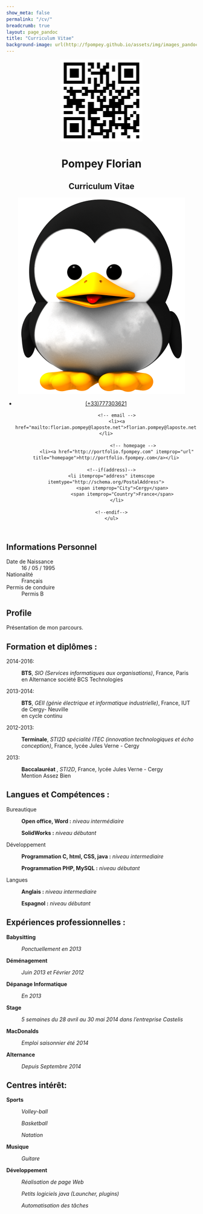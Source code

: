 ```yaml
---
show_meta: false
permalink: "/cv/"
breadcrumb: true
layout: page_pandoc
title: "Curriculum Vitae"
background-image: url(http://fpompey.github.io/assets/img/images_pandoc/Fond_CV.png)
---
```

  <header itemscope itemtype="http://http://schema.org/Person" class="with-photo">
    <div id="title" class="qrcode">
            <img id="qrcode" src="../assets/img/images_pandoc/qrcode.png" />
            <h1 class="fullname">
        <span itemprop="givenName">Pompey</span>
        <span itemprop="familyName">Florian</span>
      </h1>
      <h2 class="title">Curriculum Vitae</h2>
    </div>
        <img src="../assets/img/images_pandoc/picture.png" />
        <ul class="details">
      	    <!-- phone -->
            <!-- mobile -->
            <li><a class='mobile' href="phoneto:(+33)777303621">(+33)777303621</a></li>
            <!-- fax -->

            <!-- email -->
            <li><a href="mailto:florian.pompey@laposte.net">florian.pompey@laposte.net</a></li>

                        <!-- homepage -->
            <li><a href="http://portfolio.fpompey.com" itemprop="url" title="homepage">http://portfolio.fpompey.com</a></li>
            
	    <!--if(address)-->
	    <li itemprop="address" itemscope itemtype="http://schema.org/PostalAddress">
                <span itemprop="City">Cergy</span>
                <span itemprop="Country">France</span>
            </li>
            
	    <!--endif-->
        </ul>
  </header>

  <section id="informations-personnel" class="level2 listing">
  <h2>Informations Personnel</h2>
  <dl>
  <dt>Date de Naissance</dt>
  <dd>16 / 05 / 1995</dd>
  <dt>Nationalité</dt>
  <dd>Français</dd>
  <dt>Permis de conduire</dt>
  <dd>Permis B</dd>
  </dl>
  </section>

  <section id="profile" class="level2">
  <h2>Profile</h2>
  <p>Présentation de mon parcours.</p>
  </section>

  <section id="education" class="level2">
  <h2>Formation et diplômes :</h2>
  
  <dl>
  <dt>2014-2016:</dt>
  <dd><p><strong>BTS</strong>, <em>SIO (Services informatiques aux organisations)</em>, France, Paris<br/> en Alternance société BCS Technologies</p></dd>
  </dl>

  <dl>
  <dt>2013-2014:</dt>
  <dd><p><strong>BTS</strong>, <em>GEII (génie électrique et informatique industrielle)</em>, France, IUT de Cergy- Neuville<br/> en cycle continu</p></dd>
  </dl>
  
  <dl>
  <dt>2012-2013:</dt>
  <dd><p><strong>Terminale</strong>, <em>STI2D spécialité ITEC (innovation technologiques et écho conception)</em>, France, lycée Jules Verne - Cergy<br/></p></dd>
  </dl>
  
  <dl>
  <dt>2013:</dt>
  <dd><p><strong>Baccalauréat </strong>, <em>STI2D</em>, France, lycée Jules Verne - Cergy<br/> Mention Assez Bien</p></dd>
  
  </dl>
  </section>
  
  <section id="awards-and-grants" class="level2">
  <h2>Langues  et  Compétences :</h2>
  <dl>
  
  <dt>Bureautique</dt>
  <dd><p><strong>Open office, Word :</strong><em> niveau intermédiaire</em></p></dd>
  <dd><p><strong>SolidWorks :</strong><em> niveau débutant</em></p></dd>
  
  <dt>Développement</dt>
  <dd><p><strong>Programmation C, html, CSS, java :</strong><em> niveau intermediaire</em></p></dd>
  <dd><p><strong>Programmation PHP, MySQL :</strong><em> niveau débutant</em></p></dd>
  
  <dt>Langues</dt>
  <dd><p><strong>Anglais :</strong><em> niveau intermediaire</em></p></dd>
  <dd><p><strong>Espagnol :</strong><em> niveau débutant</em></p></dd>
  
  </dl>
  </section>
  
  <section id="experience" class="level2">
  <h2>Expériences professionnelles :</h2>
  <dl>
  
  <dt><strong>Babysitting</strong></dt>
  <dd><p><em>Ponctuellement en 2013</em></p></dd>
  
  <dt><strong>Déménagement</strong></dt>
  <dd><p><em>Juin 2013 et Février 2012</em></p></dd>
  
  <dt><strong>Dépanage Informatique</strong></dt>
  <dd><p><em>En 2013</em></p></dd>
  
  <dt><strong>Stage</strong></dt>
  <dd><p><em>5 semaines du 28 avril au 30 mai 2014 dans l’entreprise Castelis</em></p></dd>
  
  <dt><strong>MacDonalds</strong></dt>
  <dd><p><em>Emploi saisonnier été 2014</em></p></dd>
  
  <dt><strong>Alternance</strong></dt>
  <dd><p><em>Depuis Septembre 2014</em></p></dd>
  
  </dl>
  </section>
  
  <section id="experience" class="level2">
  <h2>Centres intérêt: </h2>
  <dl>
  
  <dt><strong>Sports</strong></dt>
  <dd><p><em>Volley-ball</em></p></dd>
  <dd><p><em>Basketball</em></p></dd>
  <dd><p><em>Natation</em></p></dd>
  
  <dt><strong>Musique</strong></dt>
  <dd><p><em>Guitare</em></p></dd>
  
  <dt><strong>Développement</strong></dt>
  <dd><p><em>Réalisation de page Web</em></p></dd>
  <dd><p><em>Petits logiciels java (Launcher, plugins)</em></p></dd>
  <dd><p><em>Automatisation des tâches</em></p></dd>
  
  </dl>
  </section>
